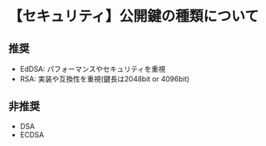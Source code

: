 # 【セキュリティ】公開鍵の種類について

## 推奨

- EdDSA: パフォーマンスやセキュリティを重視
- RSA: 実装や互換性を重視(鍵長は2048bit or 4096bit)

## 非推奨

- DSA
- ECDSA